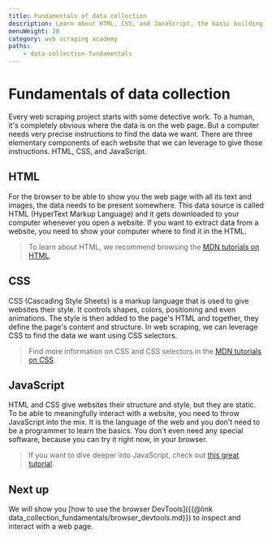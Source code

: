 ```yaml
---
title: Fundamentals of data collection
description: Learn about HTML, CSS, and JavaScript, the basic building blocks of a website, and how to use them in scraping.
menuWeight: 20
category: web scraping academy
paths:
    - data-collection-fundamentals
---
```


# [](#fundamentals) Fundamentals of data collection

Every web scraping project starts with some detective work. To a human, it's completely obvious where the data is on the web page. But a computer needs very precise instructions to find the data we want. There are three elementary components of each website that we can leverage to give those instructions. HTML, CSS, and JavaScript.

## [](#html) HTML

For the browser to be able to show you the web page with all its text and images, the data needs to be present somewhere. This data source is called HTML (HyperText Markup Language) and it gets downloaded to your computer whenever you open a website. If you want to extract data from a website, you need to show your computer where to find it in the HTML.

> To learn about HTML, we recommend browsing the <a href="https://developer.mozilla.org/en-US/docs/Web/HTML" target="_blank">MDN tutorials on HTML</a>.

## [](#css) CSS

CSS (Cascading Style Sheets) is a markup language that is used to give websites their style. It controls shapes, colors, positioning and even animations. The style is then added to the page's HTML and together, they define the page's content and structure. In web scraping, we can leverage CSS to find the data we want using CSS selectors.

> Find more information on CSS and CSS selectors in the <a href="https://developer.mozilla.org/en-US/docs/Web/CSS" target="_blank">MDN tutorials on CSS</a>.

## [](#javascript) JavaScript

HTML and CSS give websites their structure and style, but they are static. To be able to meaningfully interact with a website, you need to throw JavaScript into the mix. It is the language of the web and you don't need to be a programmer to learn the basics. You don't even need any special software, because you can try it right now, in your browser.

> If you want to dive deeper into JavaScript, check out <a href="https://javascript.info/" target="_blank">this great tutorial</a>.

## [](#next) Next up

We will show you [how to use the browser DevTools]({{@link data_collection_fundamentals/browser_devtools.md}}) to inspect and interact with a web page.
